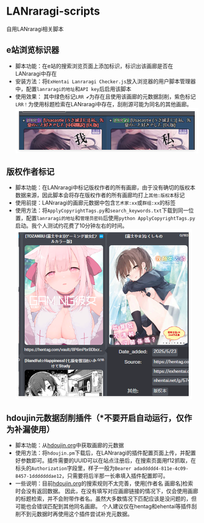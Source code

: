 # LANraragi-scripts
自用LANraragi相关脚本

## e站浏览标识器
- 脚本功能：在e站的搜索浏览页面上添加标识，标识出该画廊是否在LANraragi中存在
- 安装方法：将`ExHentai Lanraragi Checker.js`放入浏览器的用户脚本管理器中，配置`lanraragi的地址`和`API key`后启用该脚本
- 使用效果：
 其中绿色标记`LRR ✔`为存在且使用该画廊的元数据刮削，紫色标记`LRR！`为使用标题检索在LANraragi中存在，刮削源可能为同名的其他画廊。
![](图片1.png)

## 版权作者标记
- 脚本功能：在LANraragi中标记版权作者的所有画廊，由于没有确切的版权本数据来源，因此脚本会将存在版权作者的所有画廊均打上`其他:版权本`标记
- 使用前提：LANraragi的画廊元数据中包含`艺术家:xx`或`群组:xx`的标签
- 使用方法：将`ApplyCopyrightTags.py`和`search_keywords.txt`下载到同一位置，配置`lanraragi的地址`和`管理员密码`后使用`python ApplyCopyrightTags.py`启动。我个人测试约花费了10分钟左右的时间。
![](图片2.png)

## hdoujin元数据刮削插件（*不要开启自动运行，仅作为补漏使用）
- 脚本功能：从[hdoujin.org](https://hdoujin.org)中获取画廊的元数据
- 使用方法：将`hdoujin.pm`下载后，在LANraragi的插件配置页面上传，并配置好参数即可。插件需要的UUID可以在站点注册后，在搜索页面用f12抓取，在标头的`Authorization`字段里，样子一般为`Bearer adaddddd4-811e-4c09-8457-1dddddddae12`，只需要将后半那一长串填入插件配置即可。
- 一些说明：目前[hdoujin.org](https://hdoujin.org)的搜索规则不太完善，使用[作者名 画廊名]检索时会没有返回数据。
  因此，在没有填写对应画廊链接的情况下，仅会使用画廊的标题检索，并不会附带作者名。虽然大多数情况下匹配应该是没问题的，但可能也会错误匹配到其他同名画廊。
  个人建议仅在hentag和ehentai等插件刮削不到元数据时再使用这个插件尝试补充元数据。